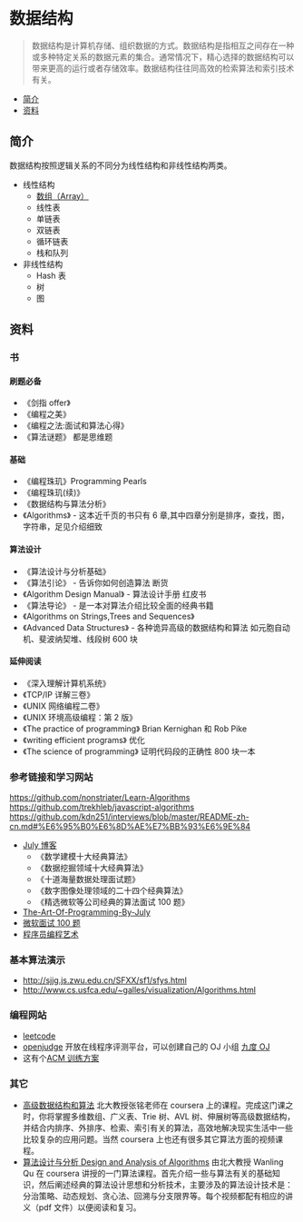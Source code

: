 # 数据结构

> 数据结构是计算机存储、组织数据的方式。数据结构是指相互之间存在一种或多种特定关系的数据元素的集合。通常情况下，精心选择的数据结构可以带来更高的运行或者存储效率。数据结构往往同高效的检索算法和索引技术有关。

<!-- TOC depthFrom:2 depthTo:2 -->

- [简介](#简介)
- [资料](#资料)

<!-- /TOC -->

## 简介

数据结构按照逻辑关系的不同分为线性结构和非线性结构两类。

- 线性结构
  - [数组（Array）](array.md)
  - 线性表
  - 单链表
  - 双链表
  - 循环链表
  - 栈和队列
- 非线性结构
  - Hash 表
  - 树
  - 图

## 资料

### 书

#### 刷题必备

- 《剑指 offer》
- 《编程之美》
- 《编程之法:面试和算法心得》
- 《算法谜题》 都是思维题

#### 基础

- 《编程珠玑》Programming Pearls
- 《编程珠玑(续)》
- 《数据结构与算法分析》
- 《Algorithms》 - 这本近千页的书只有 6 章,其中四章分别是排序，查找，图，字符串，足见介绍细致

#### 算法设计

- 《算法设计与分析基础》
- 《算法引论》 - 告诉你如何创造算法 断货
- 《Algorithm Design Manual》 - 算法设计手册 红皮书
- 《算法导论》 - 是一本对算法介绍比较全面的经典书籍
- 《Algorithms on Strings,Trees and Sequences》
- 《Advanced Data Structures》 - 各种诡异高级的数据结构和算法 如元胞自动机、斐波纳契堆、线段树 600 块

#### 延伸阅读

- 《深入理解计算机系统》
- 《TCP/IP 详解三卷》
- 《UNIX 网络编程二卷》
- 《UNIX 环境高级编程：第 2 版》
- 《The practice of programming》 Brian Kernighan 和 Rob Pike
- 《writing efficient programs》 优化
- 《The science of programming》 证明代码段的正确性 800 块一本

### 参考链接和学习网站

https://github.com/nonstriater/Learn-Algorithms
https://github.com/trekhleb/javascript-algorithms
https://github.com/kdn251/interviews/blob/master/README-zh-cn.md#%E6%95%B0%E6%8D%AE%E7%BB%93%E6%9E%84

- [July 博客](http://blog.csdn.net/v_july_v)
  - 《数学建模十大经典算法》
  - 《数据挖掘领域十大经典算法》
  - 《十道海量数据处理面试题》
  - 《数字图像处理领域的二十四个经典算法》
  - 《精选微软等公司经典的算法面试 100 题》
- [The-Art-Of-Programming-By-July](https://github.com/julycoding/The-Art-Of-Programming-By-July)
- [微软面试 100 题](http://blog.csdn.net/column/details/ms100.html)
- [程序员编程艺术](http://blog.csdn.net/v_JULY_v/article/details/6460494)

### 基本算法演示

- <http://sjjg.js.zwu.edu.cn/SFXX/sf1/sfys.html>
- <http://www.cs.usfca.edu/~galles/visualization/Algorithms.html>

### 编程网站

- [leetcode](http://leetcode.com/)
- [openjudge](http://openjudge.cn/) 开放在线程序评测平台，可以创建自己的 OJ 小组 [九度 OJ](http://ac.jobdu.com/index.php)
- 这有个[ACM 训练方案](http://www.java3z.com/cwbwebhome/article/article19/res041.html)

### 其它

- [高级数据结构和算法](https://www.coursera.org/learn/gaoji-shuju-jiegou/) 北大教授张铭老师在 coursera 上的课程。完成这门课之时，你将掌握多维数组、广义表、Trie 树、AVL 树、伸展树等高级数据结构，并结合内排序、外排序、检索、索引有关的算法，高效地解决现实生活中一些比较复杂的应用问题。当然 coursera 上也还有很多其它算法方面的视频课程。
- [算法设计与分析 Design and Analysis of Algorithms](https://class.coursera.org/algorithms-001/lecture) 由北大教授 Wanling Qu 在 coursera 讲授的一门算法课程。首先介绍一些与算法有关的基础知识，然后阐述经典的算法设计思想和分析技术，主要涉及的算法设计技术是：分治策略、动态规划、贪心法、回溯与分支限界等。每个视频都配有相应的讲义（pdf 文件）以便阅读和复习。
